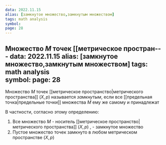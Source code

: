 ```yaml
---
data: 2022.11.15
alias: [замкнутое множество,замкнутым множеством]
tags: math analysis  
symbol: 
page: 28
---
```

Множество $M$ точек [[метрическое простран---
data: 2022.11.15
alias: [замкнутое множество,замкнутым множеством]
tags: math analysis  
symbol: 
page: 28
---
Множество $M$ точек [[метрическое пространство|метрического пространства]] $(X,p)$ называется *замкнутым*, если все [[предельная точка|предельные точки]] множества $M$ ему же самому и принадлежат

В частности, согласно этому определению:
1) Все множество $M$ - носитель [[метрическое пространство|метрического пространства]] $\left( X,p \right)$ , - замкнутое множество
2) Пустое множество точек замкнуто в любом метрическом пространстве $\left( X,p \right)$

